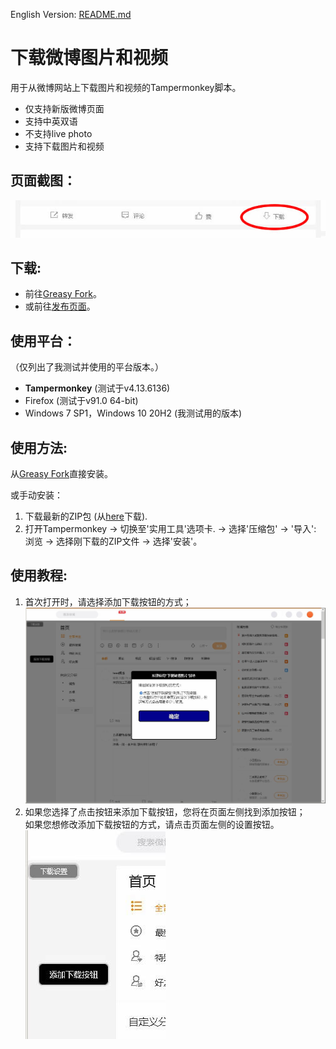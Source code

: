 English Version: [README.md](README.md)

# 下载微博图片和视频
用于从微博网站上下载图片和视频的Tampermonkey脚本。
- 仅支持新版微博页面
- 支持中英双语
- 不支持live photo
- 支持下载图片和视频

## 页面截图：
![1.jpg](res/1.JPG?raw=true)

## 下载:
- 前往[Greasy Fork](https://greasyfork.org/scripts/430877-download-weibo-images-videos)。
- 或前往[发布页面](releases)。

## 使用平台：
（仅列出了我测试并使用的平台版本。）
- **Tampermonkey** (测试于v4.13.6136)
- Firefox (测试于v91.0 64-bit)
- Windows 7 SP1，Windows 10 20H2 (我测试用的版本)

## 使用方法:
从[Greasy Fork](https://greasyfork.org/scripts/430877-download-weibo-images-videos)直接安装。

或手动安装：
1. 下载最新的ZIP包 (从[here](releases)下载).
2. 打开Tampermonkey -> 切换至'实用工具'选项卡. -> 选择'压缩包' -> '导入': 浏览 -> 选择刚下载的ZIP文件 -> 选择'安装'。

## 使用教程:
1. 首次打开时，请选择添加下载按钮的方式；\
![3.jpg](res/3.JPG?raw=true)
2. 如果您选择了点击按钮来添加下载按钮，您将在页面左侧找到添加按钮；\
   如果您想修改添加下载按钮的方式，请点击页面左侧的设置按钮。\
![2.jpg](res/2.JPG?raw=true)

